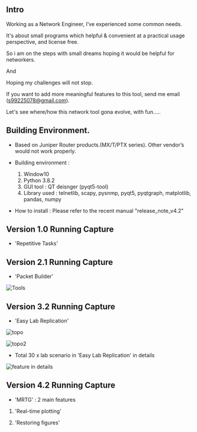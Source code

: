 ## Intro

 Working as a Network Engineer, I’ve experienced some common needs.

 It's about small programs which helpful & convenient at a practical usage perspective, and license free.

 So i am on the steps with small dreams hoping it would be helpful for networkers.
 
 And
 
 Hoping my challenges will not stop.

 If you want to add more meaningful features to this tool, send me email (s99225078@gmail.com).
 
 Let's see where/how this network tool gona evolve, with fun.....



## Building Environment.

 * Based on Juniper Router products.(MX/T/PTX series). Other vendor’s would not work properly.
 
 * Building environment : 
   1. Window10
   2. Python 3.8.2
   3. GUI tool : QT deisnger (pyqt5-tool)
   4. Library used : telnetlib, scapy, pysnmp, pyqt5, pyqtgraph, matplotlib, pandas, numpy

 * How to install : 
   Please refer to the recent manual "release_note_v4.2"


## Version 1.0 Running Capture
   * 'Repetitive Tasks'


## Version 2.1 Running Capture
   * 'Packet Builder'
   
![Tools](https://user-images.githubusercontent.com/33049747/73349171-0b63af80-42ce-11ea-8d19-8bde3b85d571.png)


## Version 3.2 Running Capture
   * 'Easy Lab Replication'

![topo](https://user-images.githubusercontent.com/33049747/75033742-ea6a3500-54ee-11ea-8de4-4d806ee58488.png)

![topo2](https://user-images.githubusercontent.com/33049747/75033801-0bcb2100-54ef-11ea-89b8-d82b0d62f649.png)


 * Total 30 x lab scenario in 'Easy Lab Replication' in details

![feature in details](https://user-images.githubusercontent.com/33049747/75137146-2b01c280-572a-11ea-83aa-c9bab4732df9.png)


## Version 4.2 Running Capture
   * 'MRTG' : 2 main features
   1. 'Real-time plotting'


   2. 'Restoring figures'
   